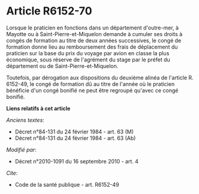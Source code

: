 # Article R6152-70

Lorsque le praticien en fonctions dans un département d'outre-mer, à Mayotte ou à Saint-Pierre-et-Miquelon demande à cumuler
ses droits à congés de formation au titre de deux années successives, le congé de formation donne lieu au remboursement des
frais de déplacement du praticien sur la base du prix du voyage par avion en classe la plus économique, sous réserve de
l'agrément du stage par le préfet du département ou de Saint-Pierre-et-Miquelon. 

Toutefois, par dérogation aux dispositions du deuxième alinéa de l'article R. 6152-49, le congé de formation dû au titre de
l'année où le praticien bénéficie d'un congé bonifié ne peut être regroupé qu'avec ce congé bonifié.

**Liens relatifs à cet article**

_Anciens textes_:

  - Décret n°84-131 du 24 février 1984 - art. 63 (M)
  - Décret n°84-131 du 24 février 1984 - art. 63 (Ab)

_Modifié par_:

  - Décret n°2010-1091 du 16 septembre 2010 - art. 4

_Cite_:

  - Code de la santé publique - art. R6152-49
